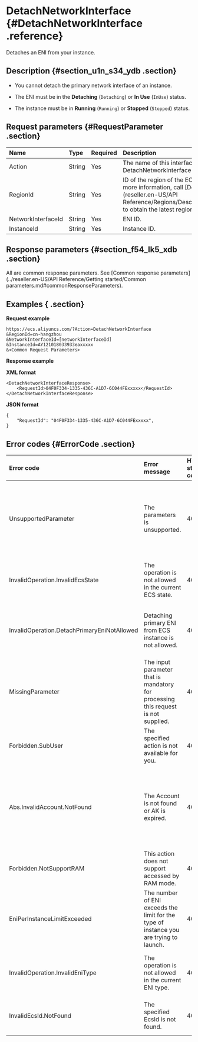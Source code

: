# DetachNetworkInterface {#DetachNetworkInterface .reference}

Detaches an ENI from your instance.

## Description {#section_u1n_s34_ydb .section}

-   You cannot detach the primary network interface of an instance.

-   The ENI must be in the **Detaching** \(`Detaching`\) or **In Use** \(`InUse`\) status.

-   The instance must be in **Running** \(`Running`\) or **Stopped** \(`Stopped`\) status.


## Request parameters {#RequestParameter .section}

|Name|Type|Required|Description|
|:---|:---|:-------|:----------|
|Action|String|Yes|The name of this interface. Value: DetachNetworkInterface|
|RegionId|String|Yes|ID of the region of the ECS instance. For more information, call [DescribeRegions](reseller.en-US/API Reference/Regions/DescribeRegions.md#) to obtain the latest region list.|
|NetworkInterfaceId|String|Yes|ENI ID.|
|InstanceId|String|Yes|Instance ID.|

## Response parameters {#section_f54_lk5_xdb .section}

All are common response parameters. See [Common response parameters](../reseller.en-US/API Reference/Getting started/Common parameters.md#commonResponseParameters).

## Examples { .section}

**Request example** 

```
https://ecs.aliyuncs.com/?Action=DetachNetworkInterface
&RegionId=cn-hangzhou
&NetworkInterfaceId=[networkInterfaceId]
&InstanceId=AY121018033933eaxxxxx
&<Common Request Parameters>
```

**Response example** 

**XML format**

```
<DetachNetworkInterfaceResponse>
    <RequestId>04F0F334-1335-436C-A1D7-6C044FExxxxx</RequestId>
</DetachNetworkInterfaceResponse>
```

 **JSON format** 

```
{
    "RequestId": "04F0F334-1335-436C-A1D7-6C044FExxxxx",
}
```

## Error codes {#ErrorCode .section}

|Error code|Error message|HTTP status code|Description|
|:---------|:------------|:---------------|:----------|
|UnsupportedParameter|The parameters is unsupported.|400|The specified parameter does not exist. Alternatively, the specified parameter is not supported.|
|InvalidOperation.InvalidEcsState|The operation is not allowed in the current ECS state.|400|The specified action failed due to the status of the instance.|
|InvalidOperation.DetachPrimaryEniNotAllowed|Detaching primary ENI from ECS instance is not allowed.|400|You cannot detach the primary network interface from an ECS instance.|
|MissingParameter|The input parameter that is mandatory for processing this request is not supplied.|400|You must specify the required parameter.|
|Forbidden.SubUser|The specified action is not available for you.|403|Ram users are not allowed to perform this operation.|
|Abs.InvalidAccount.NotFound|The Account is not found or AK is expired.|403|The specified Alibaba Cloud account does not exist. Alternatively, your AccessKey expires.|
|Forbidden.NotSupportRAM|This action does not support accessed by RAM mode.|403|Ram users are not allowed to perform this operation.|
|EniPerInstanceLimitExceeded|The number of ENI exceeds the limit for the type of instance you are trying to launch.|403|The maximum number of ENI in the specified region is exceeded.|
|InvalidOperation.InvalidEniType|The operation is not allowed in the current ENI type.|403|The specified action failed due to the type of the ENI.|
|InvalidEcsId.NotFound|The specified EcsId is not found.|404|The specified instance Id does not exist.|

